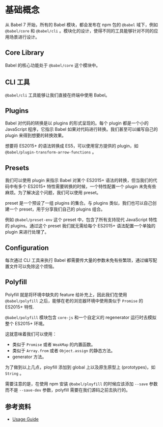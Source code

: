 # 基础概念

从 Babel 7 开始，所有的 Babel 模块，都会发布在 npm 包的 `@babel` 域下，例如 `@babel/core` 和 `@babel/cli` 。模块化的设计，使得不同的工具能够针对不同的应用场景进行设计。

## Core Library

Babel 的核心功能处于 `@babel/core` 这个模块中。

## CLI 工具

`@babel/cli` 工具能够让我们直接在终端中使用 Babel。

## Plugins

Babel 对代码的转换是以 plugins 的形式呈现的。每个 plugin 都是一个小的 JavaScript 程序，它指示 Babel 如果对代码进行转换。我们甚至可以编写自己的 plugin 来得到想要的转换效果。

想要将 ES2015+ 的语法转换成 ES5，可以使用官方提供的 plugin，如 `@babel/plugin-transform-arrow-functions` 。

## Presets

我们可以使用 plugin 来指示 Babel 对某个 ES2015+ 语法的转换，但当我们的代码中有多个 ES2015+ 特性需要转换的时候，一个特性配置一个 plugin 未免有些麻烦。为了解决这个问题，我们可以使用 preset。

preset 是一个预设了一组 plugins 的集合。与 plugins 类似，我们也可以自己创建一个 preset，用于分享我们自己的 plugins 组合。

例如 `@babel/preset-env` 这个 preset 中，包含了所有支持现代 JavaScript 特性的 plugins。通过这个 preset 我们就无需给每个 ES2015+ 语法配置一个单独的 plugin 来进行处理了。

## Configuration

每次通过 CLI 工具来执行 Babel 都需要传大量的参数未免有些繁琐，通过编写配置文件可以免除这个烦恼。

## Polyfill

Polyfill 就是将环境中缺失的 feature 给补充上，因此我们在使用 `@babel/polyfill` 之后，能够在老的浏览器环境中使用类似于 `Promise` 的 ES2015+ 特性.

`@babel/polyfill` 模块包含 `core-js` 和一个自定义的 regenerator 运行时去模拟整个 ES2015+ 环境。

这就意味着我们可以使用：

- 类似于 `Promise` 或者 `WeakMap` 的内置函数。
- 类似于 `Array.from` 或者 `Object.assign` 的静态方法。
- generator 方法。

为了做到以上几点，ployfill 添加到 global 上以及原生原型上 (prototypes)，如 `String` 。

需要注意的是，在使用 npm 安装 `@babel/ployfill` 的时候应该添加 `--save` 参数而不是 `--save-dev` 参数，polyfill 需要在我们源码之前去执行的。

## 参考资料

- [Usage Guide](https://babeljs.io/docs/en/usage)
